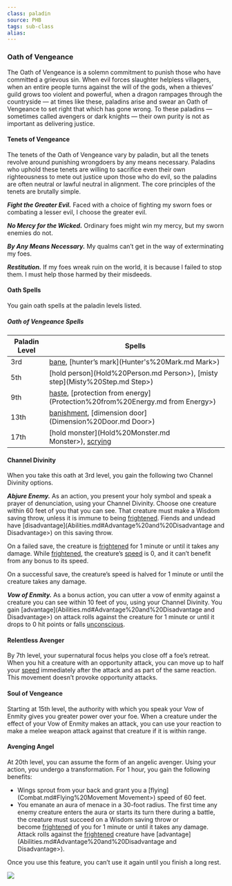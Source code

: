 ```yaml
---
class: paladin
source: PHB
tags: sub-class
alias:
---
```

### Oath of Vengeance

The Oath of Vengeance is a solemn commitment to punish those who have committed a grievous sin. When evil forces slaughter helpless villagers, when an entire people turns against the will of the gods, when a thieves’ guild grows too violent and powerful, when a dragon rampages through the countryside — at times like these, paladins arise and swear an Oath of Vengeance to set right that which has gone wrong. To these paladins — sometimes called avengers or dark knights — their own purity is not as important as delivering justice.

#### Tenets of Vengeance

The tenets of the Oath of Vengeance vary by paladin, but all the tenets revolve around punishing wrongdoers by any means necessary. Paladins who uphold these tenets are willing to sacrifice even their own righteousness to mete out justice upon those who do evil, so the paladins are often neutral or lawful neutral in alignment. The core principles of the tenets are brutally simple.

_**Fight the Greater Evil.**_ Faced with a choice of fighting my sworn foes or combating a lesser evil, I choose the greater evil.

_**No Mercy for the Wicked.**_ Ordinary foes might win my mercy, but my sworn enemies do not.

_**By Any Means Necessary.**_ My qualms can’t get in the way of exterminating my foes.

_**Restitution.**_ If my foes wreak ruin on the world, it is because I failed to stop them. I must help those harmed by their misdeeds.

#### Oath Spells

You gain oath spells at the paladin levels listed.

##### Oath of Vengeance Spells
|Paladin Level|Spells|
|---|---|
|3rd|[bane](Bane.md), [hunter’s mark](Hunter's%20Mark.md Mark>)|
|5th|[hold person](Hold%20Person.md Person>), [misty step](Misty%20Step.md Step>)|
|9th|[haste](Haste.md), [protection from energy](Protection%20from%20Energy.md from Energy>)|
|13th|[banishment](Banishment.md), [dimension door](Dimension%20Door.md Door>)|
|17th|[hold monster](Hold%20Monster.md Monster>), [scrying](Scrying.md)|

#### Channel Divinity

When you take this oath at 3rd level, you gain the following two Channel Divinity options.

_**Abjure Enemy.**_ As an action, you present your holy symbol and speak a prayer of denunciation, using your Channel Divinity. Choose one creature within 60 feet of you that you can see. That creature must make a Wisdom saving throw, unless it is immune to being [frightened](Conditions.md#Frightened). Fiends and undead have [disadvantage](Abilities.md#Advantage%20and%20Disadvantage and Disadvantage>) on this saving throw.

On a failed save, the creature is [frightened](Conditions.md#Frightened) for 1 minute or until it takes any damage. While [frightened](Conditions.md#Frightened), the creature’s [speed](Adventuring.md#Speed) is 0, and it can’t benefit from any bonus to its speed.

On a successful save, the creature’s speed is halved for 1 minute or until the creature takes any damage.

_**Vow of Enmity.**_ As a bonus action, you can utter a vow of enmity against a creature you can see within 10 feet of you, using your Channel Divinity. You gain [advantage](Abilities.md#Advantage%20and%20Disadvantage and Disadvantage>) on attack rolls against the creature for 1 minute or until it drops to 0 hit points or falls [unconscious](Conditions.md#Unconscious).

#### Relentless Avenger

By 7th level, your supernatural focus helps you close off a foe’s retreat. When you hit a creature with an opportunity attack, you can move up to half your [speed](Adventuring.md#Speed) immediately after the attack and as part of the same reaction. This movement doesn’t provoke opportunity attacks.

#### Soul of Vengeance

Starting at 15th level, the authority with which you speak your Vow of Enmity gives you greater power over your foe. When a creature under the effect of your Vow of Enmity makes an attack, you can use your reaction to make a melee weapon attack against that creature if it is within range.

#### Avenging Angel

At 20th level, you can assume the form of an angelic avenger. Using your action, you undergo a transformation. For 1 hour, you gain the following benefits:

- Wings sprout from your back and grant you a [flying](Combat.md#Flying%20Movement Movement>) speed of 60 feet.
- You emanate an aura of menace in a 30-foot radius. The first time any enemy creature enters the aura or starts its turn there during a battle, the creature must succeed on a Wisdom saving throw or become [frightened](Conditions.md#Frightened) of you for 1 minute or until it takes any damage. Attack rolls against the [frightened](Conditions.md#Frightened) creature have [advantage](Abilities.md#Advantage%20and%20Disadvantage and Disadvantage>).

Once you use this feature, you can’t use it again until you finish a long rest.

[![](https://www.dndbeyond.com/attachments/thumbnails/0/704/320/355/c3paladin3.png)](https://www.dndbeyond.com/attachments/0/704/c3paladin3.png)